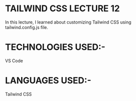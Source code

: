 <h1>TAILWIND CSS LECTURE 12</h1>
<p>In this lecture, I learned about customizing Tailwind CSS using tailwind.config.js file.</p>
<h1>TECHNOLOGIES USED:-</h1>
<p>VS Code</p>
<h1>LANGUAGES USED:-</h1>
<p>Tailwind CSS</p>